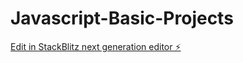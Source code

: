 # Javascript-Basic-Projects

[Edit in StackBlitz next generation editor ⚡️](https://stackblitz.com/~/github.com/shiv7297/Javascript-Basic-Projects)